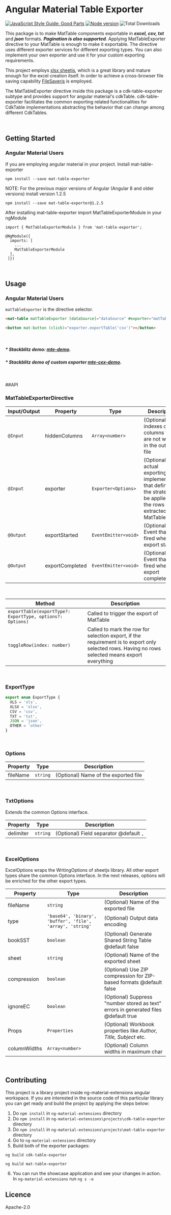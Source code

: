 # Angular Material Table Exporter

[![JavaScript Style Guide: Good Parts](https://img.shields.io/badge/code%20style-goodparts-brightgreen.svg?style=flat)](https://github.com/dwyl/goodparts "JavaScript The Good Parts")  [![Node version](https://img.shields.io/npm/v/mat-table-exporter.svg?style=flat)](https://www.npmjs.com/package/mat-table-exporter)  ![Total Downloads](https://img.shields.io/npm/dm/mat-table-exporter.svg)

This package is to make MatTable components exportable in ***excel, csv, txt*** and ***json*** formats. ***Pagination is also supported***. Applying MatTableExporter directive to your MatTable is enough to make it exportable. The directive uses different exporter services for different exporting types. You can also implement your own exporter and use it for your custom exporting requirements.

This project employs <a href="https://github.com/SheetJS/js-xlsx" target="_blank">xlsx sheetjs</a>, which is a great library and mature enough for the excel creation itself. In order to achieve a cross-browser file saving capability <a href="https://github.com/eligrey/FileSaver.js/" target="_blank">FileSaverjs</a> is employed.

The MatTableExporter directive inside this package is a cdk-table-exporter subtype and provides support for angular material's cdkTable.
cdk-table-exporter facilitates the common exporting related functionalities for CdkTable implementations abstracting the behavior that can change among different CdkTables.

&nbsp;

## Getting Started

### Angular Material Users

If you are employing angular material in your project. Install mat-table-exporter
```
npm install --save mat-table-exporter
```
NOTE: For the previous major versions of Angular (Angular 8 and older versions) install version 1.2.5 
```
npm install --save mat-table-exporter@1.2.5
```

After installing mat-table-exporter import MatTableExporterModule in your ngModule
```
import { MatTableExporterModule } from 'mat-table-exporter';
```
```
@NgModule({
  imports: [
    ...
    MatTableExporterModule
  ],
 ]})
```
&nbsp;

## Usage
### Angular Material Users

`matTableExporter` is the directive selector.
```html
<mat-table matTableExporter [dataSource]="dataSource" #exporter="matTableExporter">
```

```html
<button mat-button (click)="exporter.exportTable('csv')"></button>
```

&nbsp;

##### * Stackblitz demo: <a href="https://stackblitz.com/edit/mte-demo" target="_blank">mte-demo</a>.

##### * Stackblitz demo of custom exporter <a href="https://stackblitz.com/edit/mte-cex-demo" target="_blank">mte-cex-demo</a>.

&nbsp;

##API

### MatTableExporterDirective

| Input/Output | Property | Type | Description |
| --- | --- | --- | --- |
| `@Input` | hiddenColumns | `Array<number>` | (Optional) The indexes of the columns that are not wanted in the output file |
| `@Input` | exporter | `Exporter<Options>` | (Optional) The actual exporting implementation that defines the strategy to be applied to the rows extracted from MatTable. |
| `@Output` | exportStarted | `EventEmitter<void>` | (Optional) Event that's fired when the export started |
| `@Output` | exportCompleted | `EventEmitter<void>` | (Optional) Event that's fired when the export completed |

&nbsp;


| Method | Description    |
|----------|-------------|
| `exportTable(exportType?: ExportType, options?: Options)`   | Called to trigger the export of MatTable|
| `toggleRow(index: number)`   | Called to mark the row for selection export, if the requirement is to export only selected rows. Having no rows selected means export everything|

&nbsp;

### ExportType

```js
export enum ExportType {
  XLS = 'xls',
  XLSX = 'xlsx',
  CSV = 'csv',
  TXT = 'txt',
  JSON = 'json',
  OTHER = 'other'
}
```
&nbsp;

### Options


| Property | Type   | Description |
|----------|--------|-------------|
| fileName | `string` |(Optional) Name of the exported file|

&nbsp;

### TxtOptions
Extends the common Options interface.

| Property | Type   | Description |
|----------|--------|-------------|
| delimiter | `string` | (Optional) Field separator @default `,`|

&nbsp;

### ExcelOptions
ExcelOptions wraps the WritingOptions of sheetjs library. All other export types share the common Options interface. In the next releases, options will be enriched for the other export types.

| Property | Type   | Description |
|----------|--------|-------------|
| fileName | `string` |(Optional) Name of the exported file|
| type | `'base64', 'binary', 'buffer', 'file', 'array', 'string'` |(Optional) Output data encoding|
| bookSST | `boolean` |(Optional) Generate Shared String Table @default false|
| sheet | `string` |(Optional) Name of the exported sheet|
| compression | `boolean` |(Optional) Use ZIP compression for ZIP-based formats @default false|
| ignoreEC | `boolean` |(Optional) Suppress "number stored as text" errors in generated files @default true|
| Props | `Properties` |(Optional) Workbook properties like *Author, Title, Subject* etc.|
| columnWidths | `Array<number>` | (Optional) Column widths in maximum char  |
&nbsp;

## Contributing
This project is a library project inside ng-material-extensions angular workspace. If you are interested in the source code of this particular library you can get ready and build the project by applying the steps below:

1. Do ```npm install``` in ```ng-material-extensions``` directory
2. Do ```npm install``` in ```ng-material-extensions\projects\cdk-table-exporter``` directory
3. Do ```npm install``` in ```ng-material-extensions\projects\mat-table-exporter``` directory
4. Go to ```ng-material-extensions``` directory
5. Build both of the exporter packages:
```
ng build cdk-table-exporter
```
```
ng build mat-table-exporter
```
6. You can run the showcase application and see your changes in action. In ```ng-material-extensions``` run ```ng s -o```

## Licence

Apache-2.0
